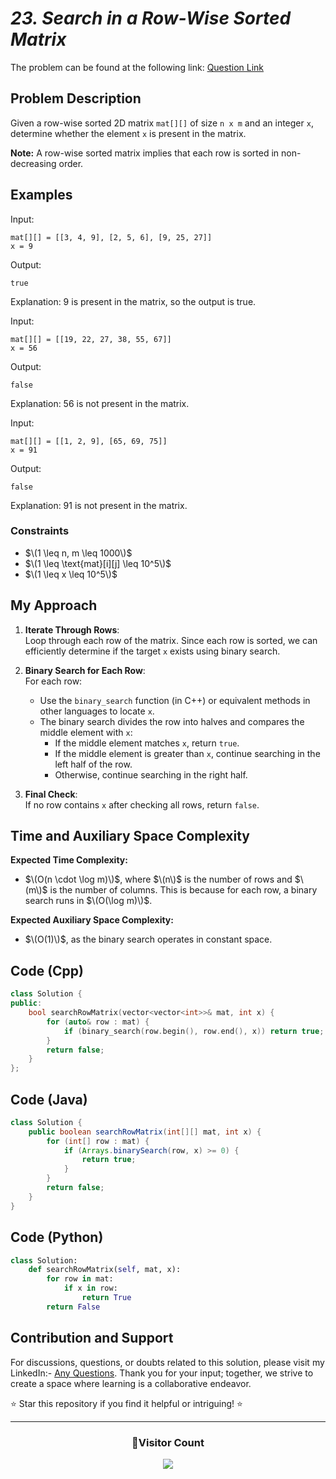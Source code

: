 # *23. Search in a Row-Wise Sorted Matrix*

The problem can be found at the following link: [Question Link](https://www.geeksforgeeks.org/problems/search-in-a-row-wise-sorted-matrix/1)



## Problem Description

Given a row-wise sorted 2D matrix `mat[][]` of size `n x m` and an integer `x`, determine whether the element `x` is present in the matrix.

**Note:** A row-wise sorted matrix implies that each row is sorted in non-decreasing order.



## Examples

Input: 
```
mat[][] = [[3, 4, 9], [2, 5, 6], [9, 25, 27]]
x = 9
```
Output: 
```
true
```
Explanation: 9 is present in the matrix, so the output is true.



Input:
```
mat[][] = [[19, 22, 27, 38, 55, 67]]
x = 56
```
Output: 
```
false
```
Explanation: 56 is not present in the matrix.



Input: 
```
mat[][] = [[1, 2, 9], [65, 69, 75]]
x = 91
```
Output: 
```
false
```
Explanation: 91 is not present in the matrix.



### Constraints

- $\(1 \leq n, m \leq 1000\)$
- $\(1 \leq \text{mat}[i][j] \leq 10^5\)$
- $\(1 \leq x \leq 10^5\)$



## My Approach

1. **Iterate Through Rows**:  
   Loop through each row of the matrix. Since each row is sorted, we can efficiently determine if the target `x` exists using binary search.

2. **Binary Search for Each Row**:  
   For each row:
   - Use the `binary_search` function (in C++) or equivalent methods in other languages to locate `x`.
   - The binary search divides the row into halves and compares the middle element with `x`:
     - If the middle element matches `x`, return `true`.
     - If the middle element is greater than `x`, continue searching in the left half of the row.
     - Otherwise, continue searching in the right half.

3. **Final Check**:  
   If no row contains `x` after checking all rows, return `false`.

## Time and Auxiliary Space Complexity

**Expected Time Complexity:**  
- $\(O(n \cdot \log m)\)$, where $\(n\)$ is the number of rows and $\(m\)$ is the number of columns. This is because for each row, a binary search runs in $\(O(\log m)\)$.

**Expected Auxiliary Space Complexity:**  
- $\(O(1)\)$, as the binary search operates in constant space.



## Code (Cpp)

```cpp
class Solution {
public:
    bool searchRowMatrix(vector<vector<int>>& mat, int x) {
        for (auto& row : mat) {
            if (binary_search(row.begin(), row.end(), x)) return true;
        }
        return false;
    }
};
```

## Code (Java)

```java
class Solution {
    public boolean searchRowMatrix(int[][] mat, int x) {
        for (int[] row : mat) {
            if (Arrays.binarySearch(row, x) >= 0) {
                return true;
            }
        }
        return false;
    }
}
```

## Code (Python)

```python
class Solution:
    def searchRowMatrix(self, mat, x):
        for row in mat:
            if x in row: 
                return True
        return False
```




## Contribution and Support

For discussions, questions, or doubts related to this solution, please visit my LinkedIn:- [Any Questions](https://www.linkedin.com/in/het-patel-8b110525a/). Thank you for your input; together, we strive to create a space where learning is a collaborative endeavor.

⭐ Star this repository if you find it helpful or intriguing! ⭐

---

<div align=center>
  <h3><b>📍Visitor Count</b></h3>
</div>

<p align="center" >   
  <img src="https://profile-counter.glitch.me/Hunterdii/count.svg" />  
</p>

